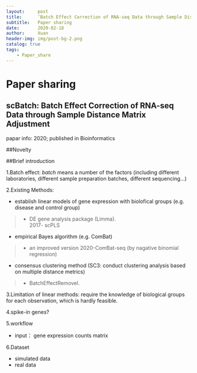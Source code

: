 ```yaml
---
layout:     post
title:      ‘Batch Effect Correction of RNA-seq Data through Sample Distance Matrix Adjustment’
subtitle:   Paper sharing
date:       2020-02-18
author:     Xuan
header-img: img/post-bg-2.png
catalog: true
tags:
    - Paper_share
---
```


# Paper sharing

## scBatch: **Batch Effect Correction** of **RNA-seq** Data through **Sample Distance Matrix Adjustment**

papar info: 2020; published in Bioinformatics

##Novelty

##Brief introduction

1.Batch effect: _batch_ means a number of the factors (including different laboratories, different sample preparation batches, different sequencing...)

2.Existing Methods:
- establish linear models of gene expression with biolofical groups (e.g. disease and control group)
> - DE gene analysis package (Limma).  
2017- scPLS

- empirical Bayes algorithm (e.g. ComBat)
> - an improved version 2020-ComBat-seq (by nagative binomial regression)

- consensus clustering method (SC3: conduct clustering analysis based on multiple distance metrics)
> - BatchEffectRemovel.  


3.Limitation of linear methods: require the knowledge of biological groups for each observation, which is hardly feasible.

4.spike-in genes?

5.workflow
- input： gene expression counts matrix

6.Dataset
- simulated data
- real data

